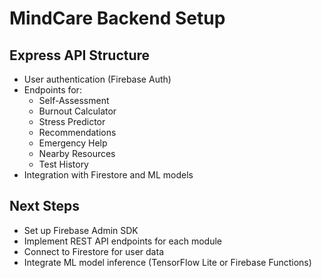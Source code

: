 # MindCare Backend Setup

## Express API Structure
- User authentication (Firebase Auth)
- Endpoints for:
  - Self-Assessment
  - Burnout Calculator
  - Stress Predictor
  - Recommendations
  - Emergency Help
  - Nearby Resources
  - Test History
- Integration with Firestore and ML models

## Next Steps
- Set up Firebase Admin SDK
- Implement REST API endpoints for each module
- Connect to Firestore for user data
- Integrate ML model inference (TensorFlow Lite or Firebase Functions)
